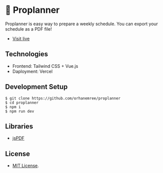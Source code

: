 # 📅 Proplanner
Proplanner is easy way to prepare a weekly schedule. You can export your schedule as a PDF file!

* [Visit live](https://proplanned.vercel.app)

## Technologies
* Frontend: Tailwind CSS + Vue.js
* Daployment: Vercel

## Development Setup
```terminal
$ git clone https://github.com/orhanemree/proplanner
$ cd proplanner
$ npm i
$ npm run dev
```

## Libraries
* [jsPDF](https://github.com/parallax/jsPDF)

## License
* [MIT License](LICENSE).